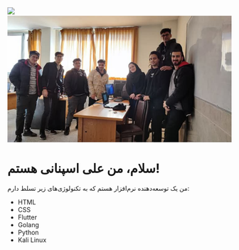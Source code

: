<!DOCTYPE html>
<html lang="fa">
<head>
    <meta charset="UTF-8">
    <meta name="viewport" content="width=device-width, initial-scale=1.0">
    <img src=”url”>
    <link rel="stylesheet" href="styles.css">
</head>
<body>
    <img src="https://github.com/AliPaniashvili/tasver/blob/main/FB_IMG_1741325257429.jpg">
    <div class="container">
        <h1>سلام، من علی اسپنانی هستم!</h1>
        <p>من یک توسعه‌دهنده نرم‌افزار هستم که به تکنولوژی‌های زیر تسلط دارم:</p>
        <ul class="skills">
            <li>HTML</li>
            <li>CSS</li>
            <li>Flutter</li>
            <li>Golang</li>
            <li>Python</li>
            <li>Kali Linux</li>
        </ul>
    </div>
</body>
</html>
